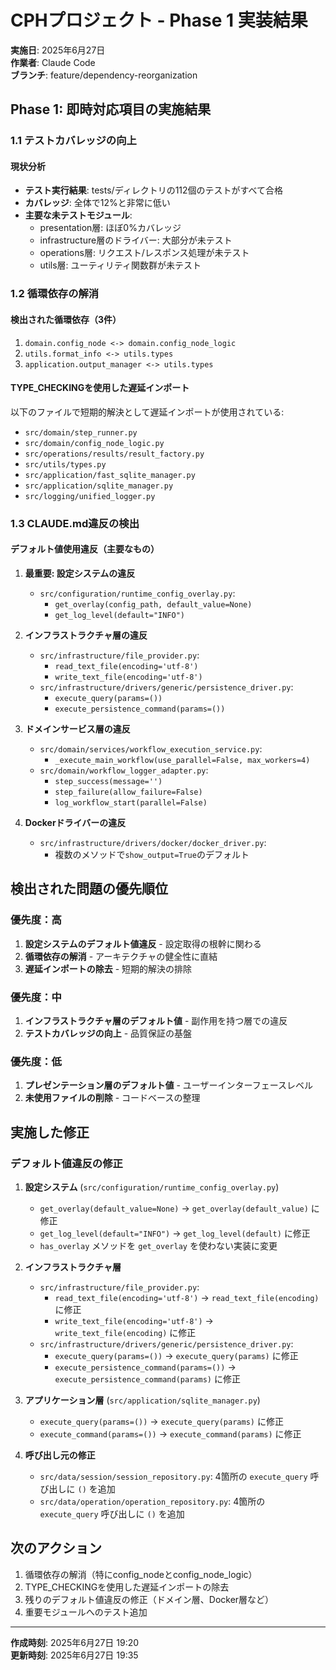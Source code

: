 # CPHプロジェクト - Phase 1 実装結果

**実施日**: 2025年6月27日  
**作業者**: Claude Code  
**ブランチ**: feature/dependency-reorganization  

## Phase 1: 即時対応項目の実施結果

### 1.1 テストカバレッジの向上

#### 現状分析
- **テスト実行結果**: tests/ディレクトリの112個のテストがすべて合格
- **カバレッジ**: 全体で12%と非常に低い
- **主要な未テストモジュール**:
  - presentation層: ほぼ0%カバレッジ
  - infrastructure層のドライバー: 大部分が未テスト
  - operations層: リクエスト/レスポンス処理が未テスト
  - utils層: ユーティリティ関数群が未テスト

### 1.2 循環依存の解消

#### 検出された循環依存（3件）
1. `domain.config_node <-> domain.config_node_logic`
2. `utils.format_info <-> utils.types`
3. `application.output_manager <-> utils.types`

#### TYPE_CHECKINGを使用した遅延インポート
以下のファイルで短期的解決として遅延インポートが使用されている:
- `src/domain/step_runner.py`
- `src/domain/config_node_logic.py`
- `src/operations/results/result_factory.py`
- `src/utils/types.py`
- `src/application/fast_sqlite_manager.py`
- `src/application/sqlite_manager.py`
- `src/logging/unified_logger.py`

### 1.3 CLAUDE.md違反の検出

#### デフォルト値使用違反（主要なもの）

1. **最重要: 設定システムの違反**
   - `src/configuration/runtime_config_overlay.py`:
     - `get_overlay(config_path, default_value=None)`
     - `get_log_level(default="INFO")`

2. **インフラストラクチャ層の違反**
   - `src/infrastructure/file_provider.py`:
     - `read_text_file(encoding='utf-8')`
     - `write_text_file(encoding='utf-8')`
   - `src/infrastructure/drivers/generic/persistence_driver.py`:
     - `execute_query(params=())`
     - `execute_persistence_command(params=())`

3. **ドメインサービス層の違反**
   - `src/domain/services/workflow_execution_service.py`:
     - `_execute_main_workflow(use_parallel=False, max_workers=4)`
   - `src/domain/workflow_logger_adapter.py`:
     - `step_success(message='')`
     - `step_failure(allow_failure=False)`
     - `log_workflow_start(parallel=False)`

4. **Dockerドライバーの違反**
   - `src/infrastructure/drivers/docker/docker_driver.py`:
     - 複数のメソッドで`show_output=True`のデフォルト

## 検出された問題の優先順位

### 優先度：高
1. **設定システムのデフォルト値違反** - 設定取得の根幹に関わる
2. **循環依存の解消** - アーキテクチャの健全性に直結
3. **遅延インポートの除去** - 短期的解決の排除

### 優先度：中
1. **インフラストラクチャ層のデフォルト値** - 副作用を持つ層での違反
2. **テストカバレッジの向上** - 品質保証の基盤

### 優先度：低
1. **プレゼンテーション層のデフォルト値** - ユーザーインターフェースレベル
2. **未使用ファイルの削除** - コードベースの整理

## 実施した修正

### デフォルト値違反の修正

1. **設定システム** (`src/configuration/runtime_config_overlay.py`)
   - `get_overlay(default_value=None)` → `get_overlay(default_value)` に修正
   - `get_log_level(default="INFO")` → `get_log_level(default)` に修正
   - `has_overlay` メソッドを `get_overlay` を使わない実装に変更

2. **インフラストラクチャ層** 
   - `src/infrastructure/file_provider.py`:
     - `read_text_file(encoding='utf-8')` → `read_text_file(encoding)` に修正
     - `write_text_file(encoding='utf-8')` → `write_text_file(encoding)` に修正
   - `src/infrastructure/drivers/generic/persistence_driver.py`:
     - `execute_query(params=())` → `execute_query(params)` に修正
     - `execute_persistence_command(params=())` → `execute_persistence_command(params)` に修正

3. **アプリケーション層** (`src/application/sqlite_manager.py`)
   - `execute_query(params=())` → `execute_query(params)` に修正
   - `execute_command(params=())` → `execute_command(params)` に修正

4. **呼び出し元の修正**
   - `src/data/session/session_repository.py`: 4箇所の `execute_query` 呼び出しに `()` を追加
   - `src/data/operation/operation_repository.py`: 4箇所の `execute_query` 呼び出しに `()` を追加

## 次のアクション

1. 循環依存の解消（特にconfig_nodeとconfig_node_logic）
2. TYPE_CHECKINGを使用した遅延インポートの除去
3. 残りのデフォルト値違反の修正（ドメイン層、Docker層など）
4. 重要モジュールへのテスト追加

---

**作成時刻**: 2025年6月27日 19:20  
**更新時刻**: 2025年6月27日 19:35